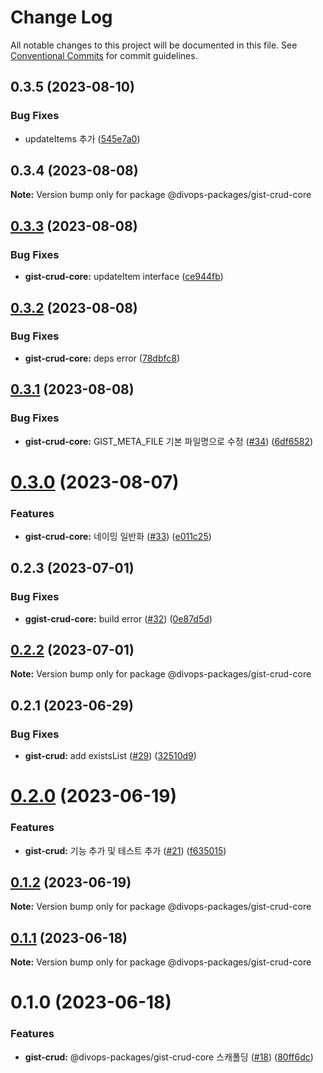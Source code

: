 # Change Log

All notable changes to this project will be documented in this file.
See [Conventional Commits](https://conventionalcommits.org) for commit guidelines.

## 0.3.5 (2023-08-10)


### Bug Fixes

* updateItems 추가 ([545e7a0](https://github.com/divopsor/divops-packages/commit/545e7a09eac4e852474064f0674c8261489d9126))





## 0.3.4 (2023-08-08)

**Note:** Version bump only for package @divops-packages/gist-crud-core





## [0.3.3](https://github.com/divopsor/divops-packages/compare/@divops-packages/gist-crud-core@0.3.2...@divops-packages/gist-crud-core@0.3.3) (2023-08-08)


### Bug Fixes

* **gist-crud-core:** updateItem interface ([ce944fb](https://github.com/divopsor/divops-packages/commit/ce944fb7f712198fe1f96e94effc21e717ccef37))





## [0.3.2](https://github.com/divopsor/divops-packages/compare/@divops-packages/gist-crud-core@0.3.1...@divops-packages/gist-crud-core@0.3.2) (2023-08-08)


### Bug Fixes

* **gist-crud-core:** deps error ([78dbfc8](https://github.com/divopsor/divops-packages/commit/78dbfc81c562b917891dee072399434356c17bf7))





## [0.3.1](https://github.com/divopsor/divops-packages/compare/@divops-packages/gist-crud-core@0.3.0...@divops-packages/gist-crud-core@0.3.1) (2023-08-08)


### Bug Fixes

* **gist-crud-core:** GIST_META_FILE 기본 파일명으로 수정 ([#34](https://github.com/divopsor/divops-packages/issues/34)) ([6df6582](https://github.com/divopsor/divops-packages/commit/6df65822389cc6684b6d57537cee7a909fcd4c44))





# [0.3.0](https://github.com/divopsor/divops-packages/compare/@divops-packages/gist-crud-core@0.2.3...@divops-packages/gist-crud-core@0.3.0) (2023-08-07)


### Features

* **gist-crud-core:** 네이밍 일반화 ([#33](https://github.com/divopsor/divops-packages/issues/33)) ([e011c25](https://github.com/divopsor/divops-packages/commit/e011c253a3edb360f1e604cc11bdbe9f07194189))





## 0.2.3 (2023-07-01)


### Bug Fixes

* **ggist-crud-core:** build error ([#32](https://github.com/divopsor/divops-packages/issues/32)) ([0e87d5d](https://github.com/divopsor/divops-packages/commit/0e87d5da430c0b91d3f17e7bc9400df61822794b))





## [0.2.2](https://github.com/divopsor/divops-packages/compare/@divops-packages/gist-crud-core@0.2.1...@divops-packages/gist-crud-core@0.2.2) (2023-07-01)

**Note:** Version bump only for package @divops-packages/gist-crud-core





## 0.2.1 (2023-06-29)


### Bug Fixes

* **gist-crud:** add existsList ([#29](https://github.com/divopsor/divops-packages/issues/29)) ([32510d9](https://github.com/divopsor/divops-packages/commit/32510d98a35fac55e291a0ff9666ac38a0633305))





# [0.2.0](https://github.com/divopsor/divops-packages/compare/@divops-packages/gist-crud-core@0.1.2...@divops-packages/gist-crud-core@0.2.0) (2023-06-19)


### Features

* **gist-crud:** 기능 추가 및 테스트 추가 ([#21](https://github.com/divopsor/divops-packages/issues/21)) ([f635015](https://github.com/divopsor/divops-packages/commit/f63501551959af8377e5d21a411fb8a30f795528))





## [0.1.2](https://github.com/divopsor/divops-packages/compare/@divops-packages/gist-crud-core@0.1.1...@divops-packages/gist-crud-core@0.1.2) (2023-06-19)

**Note:** Version bump only for package @divops-packages/gist-crud-core





## [0.1.1](https://github.com/divopsor/divops-packages/compare/@divops-packages/gist-crud-core@0.1.0...@divops-packages/gist-crud-core@0.1.1) (2023-06-18)

**Note:** Version bump only for package @divops-packages/gist-crud-core





# 0.1.0 (2023-06-18)


### Features

* **gist-crud:** @divops-packages/gist-crud-core 스캐폴딩 ([#18](https://github.com/divopsor/divops-packages/issues/18)) ([80ff6dc](https://github.com/divopsor/divops-packages/commit/80ff6dc927aec1dfcf95a76dd09ef14349b5f926))
